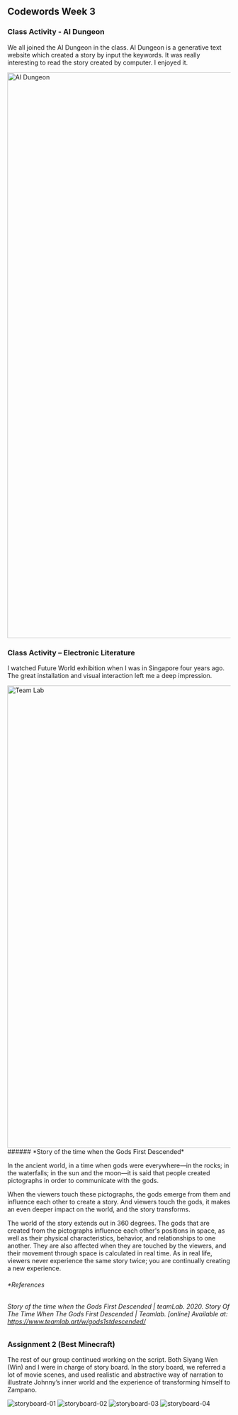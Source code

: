 ## Codewords Week 3
### Class Activity - AI Dungeon
We all joined the AI Dungeon in the class. AI Dungeon is a generative text website which created a story by input the keywords. It was really interesting to read the story created by computer. I enjoyed it. 

<img width="1276" alt="AI Dungeon" src="https://user-images.githubusercontent.com/68985217/92239899-14210180-eeff-11ea-86c7-23498b9a251a.png">

### Class Activity – Electronic Literature
I watched Future World exhibition when I was in Singapore four years ago. The great installation and visual interaction left me a deep impression. 

<img width="1043" alt="Team Lab" src="https://user-images.githubusercontent.com/68985217/92239961-2e5adf80-eeff-11ea-8e2b-415d905ed5e5.png">
###### *Story of the time when the Gods First Descended*

In the ancient world, in a time when gods were everywhere—in the rocks; in the waterfalls; in the sun and the moon—it is said that people created pictographs in order to communicate with the gods.

When the viewers touch these pictographs, the gods emerge from them and influence each other to create a story. And viewers touch the gods, it makes an even deeper impact on the world, and the story transforms.

The world of the story extends out in 360 degrees. The gods that are created from the pictographs influence each other's positions in space, as well as their physical characteristics, behavior, and relationships to one another. They are also affected when they are touched by the viewers, and their movement through space is calculated in real time. As in real life, viewers never experience the same story twice; you are continually creating a new experience.
###### *References
###### *Story of the time when the Gods First Descended | teamLab. 2020. Story Of The Time When The Gods First Descended | Teamlab. [online] Available at: <https://www.teamlab.art/w/gods1stdescended/>*

### Assignment 2 (Best Minecraft)
The rest of our group continued working on the script. Both Siyang Wen (Win) and I were in charge of story board. In the story board, we referred a lot of movie scenes, and used realistic and abstractive way of narration to illustrate Johnny’s inner world and the experience of transforming himself to Zampano.

![storyboard-01](https://user-images.githubusercontent.com/68985217/92240129-72e67b00-eeff-11ea-958b-d3fcca0890bd.jpg)
![storyboard-02](https://user-images.githubusercontent.com/68985217/92240270-ad501800-eeff-11ea-9a28-9809ce42a8d3.jpg)
![storyboard-03](https://user-images.githubusercontent.com/68985217/92240338-cf499a80-eeff-11ea-885e-b6f547b192c3.jpg)
![storyboard-04](https://user-images.githubusercontent.com/68985217/92240342-d07ac780-eeff-11ea-843d-bddc27e3c200.jpg)
